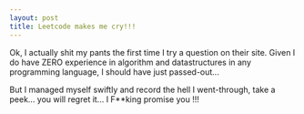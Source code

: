 ```yaml
---
layout: post
title: Leetcode makes me cry!!!
---
```


Ok, I actually shit my pants the first time I try a question on their site. Given I do have ZERO experience in algorithm and datastructures in any programming language, I should have just passed-out...

But I managed myself swiftly and record the hell I went-through, take a peek... you will regret it... I F**king promise you !!!

